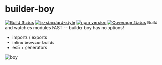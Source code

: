 # builder-boy
[![Build Status](https://travis-ci.org/vigour-io/builder-boy.svg?branch=master)](https://travis-ci.org/vigour-io/builder-boy)
[![js-standard-style](https://img.shields.io/badge/code%20style-standard-brightgreen.svg)](http://standardjs.com/)
[![npm version](https://badge.fury.io/js/builder-boy.svg)](https://badge.fury.io/js/builder-boy)
[![Coverage Status](https://coveralls.io/repos/github/vigour-io/builder-boy/badge.svg?branch=master)](https://coveralls.io/github/vigour-io/builder-boy?branch=master)
Build and watch es modules FAST -- builder boy has no options!

- imports / exports
- inline browser builds
- es5 + generators

![boy](https://media3.giphy.com/media/3o7TKDMPKsakcn9NU4/200.gif#4)
